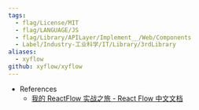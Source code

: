 ```yaml
---
tags:
  - flag/License/MIT
  - flag/LANGUAGE/JS
  - flag/Library/APILayer/Implement__/Web/Components
  - Label/Industry-工业科学/IT/Library/3rdLibrary
aliases:
  - xyflow
github: xyflow/xyflow
---
```


- References
    - [我的 ReactFlow 实战之旅 - React Flow 中文文档](https://reactflow-cn.js.org/share)
